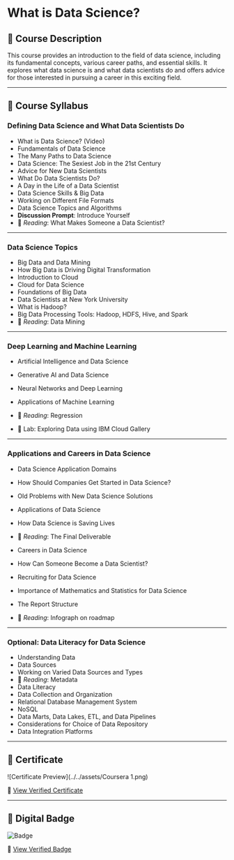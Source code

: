 # What is Data Science?

## 📘 Course Description
This course provides an introduction to the field of data science, including its fundamental concepts, various career paths, and essential skills. It explores what data science is and what data scientists do and offers advice for those interested in pursuing a career in this exciting field.

---

## 🧾 Course Syllabus

### Defining Data Science and What Data Scientists Do
- What is Data Science? (Video)
- Fundamentals of Data Science
- The Many Paths to Data Science
- Data Science: The Sexiest Job in the 21st Century
- Advice for New Data Scientists
- What Do Data Scientists Do?
- A Day in the Life of a Data Scientist
- Data Science Skills & Big Data
- Working on Different File Formats
- Data Science Topics and Algorithms
- **Discussion Prompt**: Introduce Yourself
- 📖 *Reading*: What Makes Someone a Data Scientist?

---

### Data Science Topics
- Big Data and Data Mining
- How Big Data is Driving Digital Transformation
- Introduction to Cloud
- Cloud for Data Science
- Foundations of Big Data
- Data Scientists at New York University
- What is Hadoop?
- Big Data Processing Tools: Hadoop, HDFS, Hive, and Spark
- 📖 *Reading*: Data Mining

---

### Deep Learning and Machine Learning
- Artificial Intelligence and Data Science
- Generative AI and Data Science
- Neural Networks and Deep Learning
- Applications of Machine Learning
- 📖 *Reading*: Regression

- 🧪 Lab: Exploring Data using IBM Cloud Gallery

---

### Applications and Careers in Data Science
- Data Science Application Domains
- How Should Companies Get Started in Data Science?
- Old Problems with New Data Science Solutions
- Applications of Data Science
- How Data Science is Saving Lives
- 📖 *Reading*: The Final Deliverable

- Careers in Data Science
- How Can Someone Become a Data Scientist?
- Recruiting for Data Science
- Importance of Mathematics and Statistics for Data Science
- The Report Structure
- 📖 *Reading*: Infograph on roadmap

---

### Optional: Data Literacy for Data Science
- Understanding Data
- Data Sources
- Working on Varied Data Sources and Types
- 📖 *Reading*: Metadata
- Data Literacy
- Data Collection and Organization
- Relational Database Management System
- NoSQL
- Data Marts, Data Lakes, ETL, and Data Pipelines
- Considerations for Choice of Data Repository
- Data Integration Platforms

---

## 📜 Certificate

![Certificate Preview](../../assets/Coursera 1.png)

🔗 [View Verified Certificate](https://www.coursera.org/account/accomplishments/verify/L9P3P2B7CF6G)

---

## 🏅 Digital Badge

![Badge](../../assets/badge1.png)

🔗 [View Verified Badge](https://www.credly.com/earner/earned/badge/d920feea-6563-4993-866d-959707e90020)

